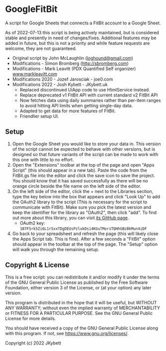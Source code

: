 # GoogleFitBit
A script for Google Sheets that connects a FitBit account to a Google Sheet.

As of 2022-07-13 this script is being actively maintained, but is considered stable and presently in need of changes/fixes. Additional features may be added in future, but this is not a priority and while feature requests are welcome, they are not guaranteed.

- Original script by John McLaughlin (loghound@gmail.com)
- Modifications - Simon Bromberg (http://sbromberg.com)
- Modifications - Mark Leavitt (PDX Quantified Self organizer) www.markleavitt.com
- Modifications 2020 - Jozef Jarosciak - joe0.com
- Modifications 2022 - Josh Kybett - JKybett.uk
  - Replaced discontinued UiApp code to use HtmlService instead.
  - Replace deprecated v1 FitBit API with current standard v2 FitBit API
  - Now fetches data using daily summaries rather than per-item ranges to avoid hitting API limits when getting single-day data.
  - Adapted to get data for more features of FitBit.
  - Friendlier setup UI.

## Setup
1. Open the Google Sheet you would like to store your data in. This version of the script cannot be expected to behave with other versions, but is designed so that future variants of the script can be made to work with this one with little to no effort.
2. Open the "Extensions" toolbar at the top of the page and open "Apps Script" (this should appear in a new tab). Paste the code from the FitBit.gs file into the editor and click the save icon to save the project. You should know that it has saved successfully as there will be no orange circle beside the file name on the left side of the editor.
3. On the left side of the editor, click the + next to the Libraries section, type the key below into the box that appears and click "Look Up" to add the OAuth2 library to the script (This is necessary for the script to communicate with FitBit). Make sure you pick the latest version and keep the identifier for the library as "OAuth2", then click "add". To find out more about this library, you can visit [its GitHub page](https://github.com/googleworkspace/apps-script-oauth2 "apps-script-oauth2").
   - OAuth2 key: `1B7FSrk5Zi6L1rSxxTDgDEUsPzlukDsi4KGuTMorsTQHhGBzBkMun4iDF`
4. Go back to your spreadsheet and refresh the page (this will likely close the Apps Script tab. This is fine). After a few seconds a "FitBit" option should appear in the toolbar at the top of the page. The "Setup" option will walk you through the remaining setup.

## Copyright & License

This is a free script: you can redistribute it and/or modify it under the terms of the GNU General Public License as published by the Free Software Foundation, either version 3 of the License, or (at your option) any later version.

This program is distributed in the hope that it will be useful, but WITHOUT ANY WARRANTY; without even the implied warranty of MERCHANTABILITY or FITNESS FOR A PARTICULAR PURPOSE. See the GNU General Public License for more details.

You should have received a copy of the GNU General Public License along with this program. If not, see <https://www.gnu.org/licenses/>.

Copyright (c) 2022 JKybett
